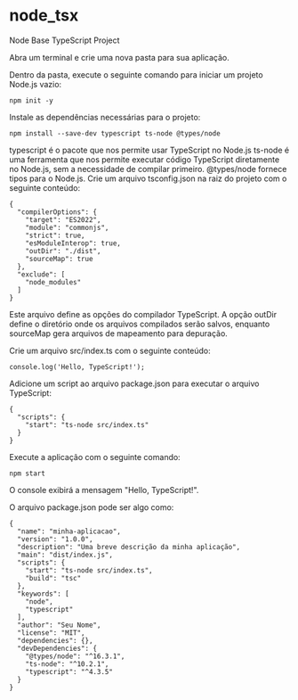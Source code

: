 # node_tsx
Node Base TypeScript Project

Abra um terminal e crie uma nova pasta para sua aplicação.

Dentro da pasta, execute o seguinte comando para iniciar um projeto Node.js vazio:
```
npm init -y
```
Instale as dependências necessárias para o projeto:
```
npm install --save-dev typescript ts-node @types/node
```
typescript é o pacote que nos permite usar TypeScript no Node.js
ts-node é uma ferramenta que nos permite executar código TypeScript diretamente no Node.js, sem a necessidade de compilar primeiro.
@types/node fornece tipos para o Node.js.
Crie um arquivo tsconfig.json na raiz do projeto com o seguinte conteúdo:
```
{
  "compilerOptions": {
    "target": "ES2022",
    "module": "commonjs",
    "strict": true,
    "esModuleInterop": true,
    "outDir": "./dist",
    "sourceMap": true
  },
  "exclude": [
    "node_modules"
  ]
}
```
Este arquivo define as opções do compilador TypeScript. A opção outDir define o diretório onde os arquivos compilados serão salvos, enquanto sourceMap gera arquivos de mapeamento para depuração.

Crie um arquivo src/index.ts com o seguinte conteúdo:
```
console.log('Hello, TypeScript!');
```
Adicione um script ao arquivo package.json para executar o arquivo TypeScript:
```
{
  "scripts": {
    "start": "ts-node src/index.ts"
  }
}
```
Execute a aplicação com o seguinte comando:
```
npm start
```
O console exibirá a mensagem "Hello, TypeScript!".

O arquivo package.json pode ser algo como:
```
{
  "name": "minha-aplicacao",
  "version": "1.0.0",
  "description": "Uma breve descrição da minha aplicação",
  "main": "dist/index.js",
  "scripts": {
    "start": "ts-node src/index.ts",
    "build": "tsc"
  },
  "keywords": [
    "node",
    "typescript"
  ],
  "author": "Seu Nome",
  "license": "MIT",
  "dependencies": {},
  "devDependencies": {
    "@types/node": "^16.3.1",
    "ts-node": "^10.2.1",
    "typescript": "^4.3.5"
  }
}
```
